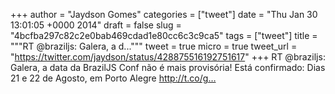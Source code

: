 
+++
author = "Jaydson Gomes"
categories = ["tweet"]
date = "Thu Jan 30 13:01:05 +0000 2014"
draft = false
slug = "4bcfba297c82c2e0bab469cdad1e80cc6c3c9ca5"
tags = ["tweet"]
title = """RT @braziljs: Galera, a d..."""
tweet = true
micro = true
tweet_url = "https://twitter.com/jaydson/status/428875516192751617"
+++
RT @braziljs: Galera, a data da BrazilJS Conf não é mais provisória! Está confirmado: Dias 21 e 22 de Agosto, em Porto Alegre http://t.co/g…
